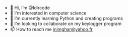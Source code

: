 - 👋 Hi, I’m @Idircode
- 👀 I'm interested in computer science
- 🌱 I’m currently learning Python and creating programs
- 💞️ I’m looking to collaborate on my keylogger program
- 📫 How to reach me inimghar@yahoo.fr

<!---
Idircode/Idircode is a ✨ special ✨ repository because its `README.md` (this file) appears on your GitHub profile.
You can click the Preview link to take a look at your changes.
--->
